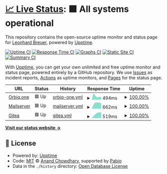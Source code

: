 # [📈 Live Status](https://cheetahbyte.github.io/status): <!--live status--> **🟩 All systems operational**

This repository contains the open-source uptime monitor and status page for [Leonhard Breuer](https://leobreuer.dev), powered by [Upptime](https://github.com/upptime/upptime).

[![Uptime CI](https://github.com/cheetahbyte/status/workflows/Uptime%20CI/badge.svg)](https://github.com/cheetahbyte/status/actions?query=workflow%3A%22Uptime+CI%22)
[![Response Time CI](https://github.com/cheetahbyte/status/workflows/Response%20Time%20CI/badge.svg)](https://github.com/cheetahbyte/status/actions?query=workflow%3A%22Response+Time+CI%22)
[![Graphs CI](https://github.com/cheetahbyte/status/workflows/Graphs%20CI/badge.svg)](https://github.com/cheetahbyte/status/actions?query=workflow%3A%22Graphs+CI%22)
[![Static Site CI](https://github.com/cheetahbyte/status/workflows/Static%20Site%20CI/badge.svg)](https://github.com/cheetahbyte/status/actions?query=workflow%3A%22Static+Site+CI%22)
[![Summary CI](https://github.com/cheetahbyte/status/workflows/Summary%20CI/badge.svg)](https://github.com/cheetahbyte/status/actions?query=workflow%3A%22Summary+CI%22)

With [Upptime](https://upptime.js.org), you can get your own unlimited and free uptime monitor and status page, powered entirely by a GitHub repository. We use [Issues](https://github.com/cheetahbyte/status/issues) as incident reports, [Actions](https://github.com/cheetahbyte/status/actions) as uptime monitors, and [Pages](https://cheetahbyte.github.io/status) for the status page.

<!--start: status pages-->
<!-- This summary is generated by Upptime (https://github.com/upptime/upptime) -->
<!-- Do not edit this manually, your changes will be overwritten -->
<!-- prettier-ignore -->
| URL | Status | History | Response Time | Uptime |
| --- | ------ | ------- | ------------- | ------ |
| <img alt="" src="https://icons.duckduckgo.com/ip3/www.orbiq.one.ico" height="13"> [Orbiq.one](https://www.orbiq.one) | 🟩 Up | [orbiq-one.yml](https://github.com/orbiq-one/status/commits/HEAD/history/orbiq-one.yml) | <details><summary><img alt="Response time graph" src="./graphs/orbiq-one/response-time-week.png" height="20"> 494ms</summary><br><a href="https://status.orbiq.services/history/orbiq-one"><img alt="Response time 494" src="https://img.shields.io/endpoint?url=https%3A%2F%2Fraw.githubusercontent.com%2Forbiq-one%2Fstatus%2FHEAD%2Fapi%2Forbiq-one%2Fresponse-time.json"></a><br><a href="https://status.orbiq.services/history/orbiq-one"><img alt="24-hour response time 494" src="https://img.shields.io/endpoint?url=https%3A%2F%2Fraw.githubusercontent.com%2Forbiq-one%2Fstatus%2FHEAD%2Fapi%2Forbiq-one%2Fresponse-time-day.json"></a><br><a href="https://status.orbiq.services/history/orbiq-one"><img alt="7-day response time 494" src="https://img.shields.io/endpoint?url=https%3A%2F%2Fraw.githubusercontent.com%2Forbiq-one%2Fstatus%2FHEAD%2Fapi%2Forbiq-one%2Fresponse-time-week.json"></a><br><a href="https://status.orbiq.services/history/orbiq-one"><img alt="30-day response time 494" src="https://img.shields.io/endpoint?url=https%3A%2F%2Fraw.githubusercontent.com%2Forbiq-one%2Fstatus%2FHEAD%2Fapi%2Forbiq-one%2Fresponse-time-month.json"></a><br><a href="https://status.orbiq.services/history/orbiq-one"><img alt="1-year response time 494" src="https://img.shields.io/endpoint?url=https%3A%2F%2Fraw.githubusercontent.com%2Forbiq-one%2Fstatus%2FHEAD%2Fapi%2Forbiq-one%2Fresponse-time-year.json"></a></details> | <details><summary><a href="https://status.orbiq.services/history/orbiq-one">100.00%</a></summary><a href="https://status.orbiq.services/history/orbiq-one"><img alt="All-time uptime 100.00%" src="https://img.shields.io/endpoint?url=https%3A%2F%2Fraw.githubusercontent.com%2Forbiq-one%2Fstatus%2FHEAD%2Fapi%2Forbiq-one%2Fuptime.json"></a><br><a href="https://status.orbiq.services/history/orbiq-one"><img alt="24-hour uptime 100.00%" src="https://img.shields.io/endpoint?url=https%3A%2F%2Fraw.githubusercontent.com%2Forbiq-one%2Fstatus%2FHEAD%2Fapi%2Forbiq-one%2Fuptime-day.json"></a><br><a href="https://status.orbiq.services/history/orbiq-one"><img alt="7-day uptime 100.00%" src="https://img.shields.io/endpoint?url=https%3A%2F%2Fraw.githubusercontent.com%2Forbiq-one%2Fstatus%2FHEAD%2Fapi%2Forbiq-one%2Fuptime-week.json"></a><br><a href="https://status.orbiq.services/history/orbiq-one"><img alt="30-day uptime 100.00%" src="https://img.shields.io/endpoint?url=https%3A%2F%2Fraw.githubusercontent.com%2Forbiq-one%2Fstatus%2FHEAD%2Fapi%2Forbiq-one%2Fuptime-month.json"></a><br><a href="https://status.orbiq.services/history/orbiq-one"><img alt="1-year uptime 100.00%" src="https://img.shields.io/endpoint?url=https%3A%2F%2Fraw.githubusercontent.com%2Forbiq-one%2Fstatus%2FHEAD%2Fapi%2Forbiq-one%2Fuptime-year.json"></a></details>
| <img alt="" src="https://icons.duckduckgo.com/ip3/mail.orbiq.services.ico" height="13"> [Mailserver](https://mail.orbiq.services) | 🟩 Up | [mailserver.yml](https://github.com/orbiq-one/status/commits/HEAD/history/mailserver.yml) | <details><summary><img alt="Response time graph" src="./graphs/mailserver/response-time-week.png" height="20"> 662ms</summary><br><a href="https://status.orbiq.services/history/mailserver"><img alt="Response time 662" src="https://img.shields.io/endpoint?url=https%3A%2F%2Fraw.githubusercontent.com%2Forbiq-one%2Fstatus%2FHEAD%2Fapi%2Fmailserver%2Fresponse-time.json"></a><br><a href="https://status.orbiq.services/history/mailserver"><img alt="24-hour response time 662" src="https://img.shields.io/endpoint?url=https%3A%2F%2Fraw.githubusercontent.com%2Forbiq-one%2Fstatus%2FHEAD%2Fapi%2Fmailserver%2Fresponse-time-day.json"></a><br><a href="https://status.orbiq.services/history/mailserver"><img alt="7-day response time 662" src="https://img.shields.io/endpoint?url=https%3A%2F%2Fraw.githubusercontent.com%2Forbiq-one%2Fstatus%2FHEAD%2Fapi%2Fmailserver%2Fresponse-time-week.json"></a><br><a href="https://status.orbiq.services/history/mailserver"><img alt="30-day response time 662" src="https://img.shields.io/endpoint?url=https%3A%2F%2Fraw.githubusercontent.com%2Forbiq-one%2Fstatus%2FHEAD%2Fapi%2Fmailserver%2Fresponse-time-month.json"></a><br><a href="https://status.orbiq.services/history/mailserver"><img alt="1-year response time 662" src="https://img.shields.io/endpoint?url=https%3A%2F%2Fraw.githubusercontent.com%2Forbiq-one%2Fstatus%2FHEAD%2Fapi%2Fmailserver%2Fresponse-time-year.json"></a></details> | <details><summary><a href="https://status.orbiq.services/history/mailserver">100.00%</a></summary><a href="https://status.orbiq.services/history/mailserver"><img alt="All-time uptime 100.00%" src="https://img.shields.io/endpoint?url=https%3A%2F%2Fraw.githubusercontent.com%2Forbiq-one%2Fstatus%2FHEAD%2Fapi%2Fmailserver%2Fuptime.json"></a><br><a href="https://status.orbiq.services/history/mailserver"><img alt="24-hour uptime 100.00%" src="https://img.shields.io/endpoint?url=https%3A%2F%2Fraw.githubusercontent.com%2Forbiq-one%2Fstatus%2FHEAD%2Fapi%2Fmailserver%2Fuptime-day.json"></a><br><a href="https://status.orbiq.services/history/mailserver"><img alt="7-day uptime 100.00%" src="https://img.shields.io/endpoint?url=https%3A%2F%2Fraw.githubusercontent.com%2Forbiq-one%2Fstatus%2FHEAD%2Fapi%2Fmailserver%2Fuptime-week.json"></a><br><a href="https://status.orbiq.services/history/mailserver"><img alt="30-day uptime 100.00%" src="https://img.shields.io/endpoint?url=https%3A%2F%2Fraw.githubusercontent.com%2Forbiq-one%2Fstatus%2FHEAD%2Fapi%2Fmailserver%2Fuptime-month.json"></a><br><a href="https://status.orbiq.services/history/mailserver"><img alt="1-year uptime 100.00%" src="https://img.shields.io/endpoint?url=https%3A%2F%2Fraw.githubusercontent.com%2Forbiq-one%2Fstatus%2FHEAD%2Fapi%2Fmailserver%2Fuptime-year.json"></a></details>
| <img alt="" src="https://icons.duckduckgo.com/ip3/git.orbiq.services.ico" height="13"> [Gitea](https://git.orbiq.services) | 🟩 Up | [gitea.yml](https://github.com/orbiq-one/status/commits/HEAD/history/gitea.yml) | <details><summary><img alt="Response time graph" src="./graphs/gitea/response-time-week.png" height="20"> 519ms</summary><br><a href="https://status.orbiq.services/history/gitea"><img alt="Response time 519" src="https://img.shields.io/endpoint?url=https%3A%2F%2Fraw.githubusercontent.com%2Forbiq-one%2Fstatus%2FHEAD%2Fapi%2Fgitea%2Fresponse-time.json"></a><br><a href="https://status.orbiq.services/history/gitea"><img alt="24-hour response time 519" src="https://img.shields.io/endpoint?url=https%3A%2F%2Fraw.githubusercontent.com%2Forbiq-one%2Fstatus%2FHEAD%2Fapi%2Fgitea%2Fresponse-time-day.json"></a><br><a href="https://status.orbiq.services/history/gitea"><img alt="7-day response time 519" src="https://img.shields.io/endpoint?url=https%3A%2F%2Fraw.githubusercontent.com%2Forbiq-one%2Fstatus%2FHEAD%2Fapi%2Fgitea%2Fresponse-time-week.json"></a><br><a href="https://status.orbiq.services/history/gitea"><img alt="30-day response time 519" src="https://img.shields.io/endpoint?url=https%3A%2F%2Fraw.githubusercontent.com%2Forbiq-one%2Fstatus%2FHEAD%2Fapi%2Fgitea%2Fresponse-time-month.json"></a><br><a href="https://status.orbiq.services/history/gitea"><img alt="1-year response time 519" src="https://img.shields.io/endpoint?url=https%3A%2F%2Fraw.githubusercontent.com%2Forbiq-one%2Fstatus%2FHEAD%2Fapi%2Fgitea%2Fresponse-time-year.json"></a></details> | <details><summary><a href="https://status.orbiq.services/history/gitea">100.00%</a></summary><a href="https://status.orbiq.services/history/gitea"><img alt="All-time uptime 100.00%" src="https://img.shields.io/endpoint?url=https%3A%2F%2Fraw.githubusercontent.com%2Forbiq-one%2Fstatus%2FHEAD%2Fapi%2Fgitea%2Fuptime.json"></a><br><a href="https://status.orbiq.services/history/gitea"><img alt="24-hour uptime 100.00%" src="https://img.shields.io/endpoint?url=https%3A%2F%2Fraw.githubusercontent.com%2Forbiq-one%2Fstatus%2FHEAD%2Fapi%2Fgitea%2Fuptime-day.json"></a><br><a href="https://status.orbiq.services/history/gitea"><img alt="7-day uptime 100.00%" src="https://img.shields.io/endpoint?url=https%3A%2F%2Fraw.githubusercontent.com%2Forbiq-one%2Fstatus%2FHEAD%2Fapi%2Fgitea%2Fuptime-week.json"></a><br><a href="https://status.orbiq.services/history/gitea"><img alt="30-day uptime 100.00%" src="https://img.shields.io/endpoint?url=https%3A%2F%2Fraw.githubusercontent.com%2Forbiq-one%2Fstatus%2FHEAD%2Fapi%2Fgitea%2Fuptime-month.json"></a><br><a href="https://status.orbiq.services/history/gitea"><img alt="1-year uptime 100.00%" src="https://img.shields.io/endpoint?url=https%3A%2F%2Fraw.githubusercontent.com%2Forbiq-one%2Fstatus%2FHEAD%2Fapi%2Fgitea%2Fuptime-year.json"></a></details>

<!--end: status pages-->

[**Visit our status website →**](https://cheetahbyte.github.io/status)

## 📄 License

- Powered by: [Upptime](https://github.com/upptime/upptime)
- Code: [MIT](./LICENSE) © [Anand Chowdhary](https://anandchowdhary.com), supported by [Pabio](https://pabio.com)
- Data in the `./history` directory: [Open Database License](https://opendatacommons.org/licenses/odbl/1-0/)
